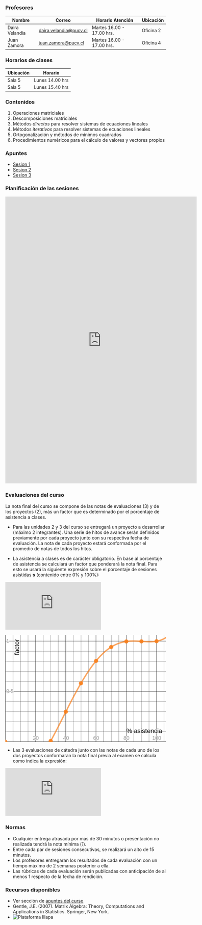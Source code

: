 ### Profesores

Nombre |  Correo |  Horario Atención | Ubicación 
-----|-----|-----|-----
Daira Velandia | daira.velandia@pucv.cl | Martes 16.00 - 17.00 hrs. | Oficina 2
Juan Zamora    | juan.zamora@pucv.cl | Martes 16.00 - 17.00 hrs. | Oficina 4

### Horarios de clases

Ubicación | Horario
-----|-----
Sala 5 | Lunes 14.00 hrs
Sala 5 | Lunes 15.40 hrs

### Contenidos

1. Operaciones matriciales
2. Descomposiciones matriciales
3. Métodos _directos_ para resolver sistemas de ecuaciones lineales
4. Métodos _iterativos_ para resolver sistemas de ecuaciones lineales
5. Ortogonalización y métodos de mínimos cuadrados
6. Procedimientos numéricos para el cálculo de valores y vectores propios

### Apuntes

* [Sesion 1](apuntes/ce3_01.pdf)
* [Sesion 2](apuntes/ce3_02.pdf)
* [Sesion 3](apuntes/ce3_03.pdf)


### Planificación de las sesiones

<iframe width="600" height="900" frameborder="0" src="https://docs.google.com/spreadsheets/d/e/2PACX-1vQCQkyLX4hJ5nZYrZsH_Xm9SvV7NHj8L7bhIR1MCZlNxAIRMDsbxUk9V-5OQMlhw8OOeuYNxb_sAHlj/pubhtml?gid=0&amp;single=true&amp;widget=true&amp;headers=false"></iframe>

### Evaluaciones del curso

La nota final del curso se compone de las notas de evaluaciones (3) y de los proyectos (2), más un factor que es determinado por el porcentaje de asistencia a clases.

* Para las unidades 2 y 3 del curso se entregará un proyecto a desarrollar (máximo 2 integrantes). Una serie de hitos de avance serán definidos previamente por cada proyecto junto con su respectiva fecha de evaluación. La nota de cada proyecto estará conformada por el promedio de notas de todos los hitos.

* La asistencia a clases es de carácter obligatorio. En base al porcentaje de asistencia se calculará un factor que ponderará la nota final. Para esto se usará la siguiente expresión sobre el porcentaje de sesiones asistidas __s__ (contenido entre 0% y 100%):

![etas](https://latex.codecogs.com/gif.latex?%5Ceta%28s%29%3D1.112%5Ctimes10%5E%7B-7%7D%5Ccdot%20s%5E4-0.00002861%5Ccdot%20s%5E3&plus;0.002313%5Ccdot%20s%5E2-0.0464%5Ccdot%20s)

![etaim](funcion_eta_plot.png)


* Las 3 evaluaciones de cátedra junto con las notas de cada uno de los dos proyectos conformaran la nota final previa al examen se calcula como indica la expresión:

![nf](https://latex.codecogs.com/gif.latex?%5Cmathsf%7Bnf%7D%3D%5Ceta%28s%29%5Ctimes%5Cleft%28%20%5Cfrac%7B%5Cmathcal%7BE%7D_1&plus;%5Cmathcal%7BE%7D_2&plus;%5Cmathcal%7BE%7D_3&plus;%5Cmathcal%7BP%7D_1&plus;%5Cmathcal%7BP%7D_2%7D%7B5%7D%5Cright%20%29%20x)

### Normas

* Cualquier entrega atrasada por más de 30 minutos o presentación no realizada tendrá la nota mínima (_1_).
* Entre cada par de sesiones consecutivas, se realizará un alto de 15 minutos.
* Los profesores entregaran los resultados de cada evaluación con un tiempo máximo de 2 semanas posterior a ella. 
* Las rúbricas de cada evaluación serán publicadas con anticipación de al menos 1 respecto de la fecha de rendición.

### Recursos disponibles

* Ver sección de [apuntes del curso](#apuntes)
* Gentle, J.E. (2007). Matrix Algebra: Theory, Computations and Applications in Statistics. Springer, New York.
* ![Plataforma Illapa](https://illapa.pucv.cl)
